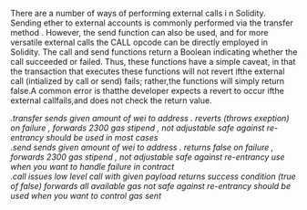 There are a number of ways of performing external calls i n Solidity. 
Sending ether to external accounts is commonly performed via the transfer method . However,
the send function can also be used, and for more versatile external calls the CALL opcode can be directly employed in Solidity.
The call and send functions return a Boolean indicating whether the call succeeded or failed. Thus, these functions have a simple caveat, in that the transaction that executes these functions will not revert ifthe external call (intialized by call or send) fails; rather,the functions will simply return false.A common error is thatthe developer expects a revert to occur ifthe external callfails,and does not check the return value.

<address>.transfer 
  sends given amount of wei to address .
  reverts (throws exeption) on failure , forwards 2300 gas stipend , not adjustable
  safe against re-entrancy
  should be used in most cases

<address>.send 
  sends given amount of wei to address .
  returns false on failure , forwards 2300 gas stipend , not adjustable
  safe against re-entrancy
  use when you want to handle failure in contract

  <address>.call 
 issues low level call with given payload
 returns success condition (true of false)
 forwards all available gas 
 not  safe against re-entrancy
 should be used when you want to control gas sent